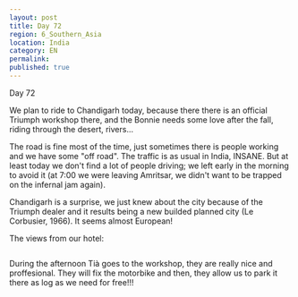 ```yaml
---
layout: post
title: Day 72
region: 6_Southern_Asia
location: India
category: EN
permalink:
published: true
---
```

Day 72 

We plan to ride to Chandigarh today, because there there is an official Triumph workshop there, and the Bonnie needs some love after the fall, riding through the desert, rivers...

The road is fine most of the time, just sometimes there is people working and we have some "off road". The traffic is as usual in India, INSANE. But at least today we don't find a lot of people driving; we left early in the morning to avoid it (at 7:00 we were leaving Amritsar, we didn't want to be trapped on the infernal jam again).

Chandigarh is a surprise, we just knew about the city because of the Triumph dealer and it results being a new builded planned city (Le Corbusier, 1966). It seems almost European!

The views from our hotel:

<p><a
href="https://lh3.googleusercontent.com/hsmqHlmZPcLxCY2zW45a5DhRMXECfPMfhNPx0PMBs-TmRBq5TzXrtqjAPJoPPN59QTLYtAS_YLD8Xs7LaNmp4kmILEolPPCxBL31ogr_lgsPoyYhzCTmQesNxy3KsfGQx82zgP2DudsMWx96SdrfMi3NJue5pnPC_rNW8qOKZl01S3d2rLcMifiZyxR9_U141lf6PYI82DYKERBaQOhGK7mUl-iSNT30M0uhZtk-z2va-dIMcXJYRa_-EUtDZG1IBmencfVwczd40_PwgG5Xk524H2A3v9dlo-rbUdobhzGxJdBNQifyHSOYKTd8Famuh0YRcMb4GERQga6y1PYpJEAHjs6CQq8E7E1bo4anTxMp82t54bRn1tPrUAO7qexw1FT4ikTJ75srCffx1rs7VysJ28WeBEsFw6kCyWcIS-EetFoOoNHbFKY_jRAwprTi-taUIzs7upS_LGNzCryCp2UyX1zzWGGPrlBJoDssCpKtgiyZxdodc3Qcd7PtVM8Sj-He7PEI6luxmX0H6AGIo3Q2s9uG82gJ6CdRVAHDGdxi3jiM7oEYdSj9HV9WnM3ic251gA-rJXTwW1Mhtx7jTliShWykHBFG63RZkHgXb-X9nzgURd6X73n_uuKG4ZzeVeg4K-R6RYA4dQR7LtPmtFXYXGrC2cukoU1wgsOwcsxoAazkDw_6ccM6dw=w1044-h783-no"><img 
src="https://lh3.googleusercontent.com/hsmqHlmZPcLxCY2zW45a5DhRMXECfPMfhNPx0PMBs-TmRBq5TzXrtqjAPJoPPN59QTLYtAS_YLD8Xs7LaNmp4kmILEolPPCxBL31ogr_lgsPoyYhzCTmQesNxy3KsfGQx82zgP2DudsMWx96SdrfMi3NJue5pnPC_rNW8qOKZl01S3d2rLcMifiZyxR9_U141lf6PYI82DYKERBaQOhGK7mUl-iSNT30M0uhZtk-z2va-dIMcXJYRa_-EUtDZG1IBmencfVwczd40_PwgG5Xk524H2A3v9dlo-rbUdobhzGxJdBNQifyHSOYKTd8Famuh0YRcMb4GERQga6y1PYpJEAHjs6CQq8E7E1bo4anTxMp82t54bRn1tPrUAO7qexw1FT4ikTJ75srCffx1rs7VysJ28WeBEsFw6kCyWcIS-EetFoOoNHbFKY_jRAwprTi-taUIzs7upS_LGNzCryCp2UyX1zzWGGPrlBJoDssCpKtgiyZxdodc3Qcd7PtVM8Sj-He7PEI6luxmX0H6AGIo3Q2s9uG82gJ6CdRVAHDGdxi3jiM7oEYdSj9HV9WnM3ic251gA-rJXTwW1Mhtx7jTliShWykHBFG63RZkHgXb-X9nzgURd6X73n_uuKG4ZzeVeg4K-R6RYA4dQR7LtPmtFXYXGrC2cukoU1wgsOwcsxoAazkDw_6ccM6dw=w1044-h783-no" class="oversize" alt=""></a></p>

During the afternoon Tià goes to the workshop, they are really nice and proffesional. They will fix the motorbike and then, they allow us to park it there as log as we need for free!!!

